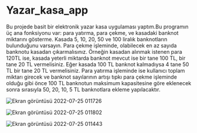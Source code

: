 # Yazar_kasa_app
Bu projede basit bir elektronik yazar kasa uygulaması yaptım.Bu programın üç ana fonksiyonu var: para yatırma, para çekme, ve kasadaki banknot miktarını gösterme.
Kasada 5, 10, 20, 50 ve 100 liralık banknotların bulunduğunu varsayın. Para çekme işleminde, olabilecek  en az sayıda banknotu kasadan çıkarmalısınız.
Örneğin kasadan alınmak istenen para 120TL ise, kasada yeterli miktarda banknot mevcut ise bir tane 100 TL, bir tane 20 TL vermelisiniz.
Eğer kasada 100 TL banknot kalmadıysa 4 tane 50 TL bir tane 20 TL vermelisiniz.
Para yatırma işleminde ise kullanıcı toplam miktarı girecek ve banknot sayılarının artışı tıpkı para çekme işleminde olduğu gibi  önce 100 TL banknotun maksimum 
kapasitesine göre eklenecek sonra sırasıyla 50, 20, 10, 5 TL banknotlara ekleme yapılacaktır.

![Ekran görüntüsü 2022-07-25 011726](https://user-images.githubusercontent.com/80004505/180668005-ea3bc852-4327-4420-80f1-cf5a278bfdaf.png)


![Ekran görüntüsü 2022-07-25 011802](https://user-images.githubusercontent.com/80004505/180668006-bc54efb8-8234-431a-a373-978f00b3c442.png)


![Ekran görüntüsü 2022-07-25 011443](https://user-images.githubusercontent.com/80004505/180667936-da10b188-49e5-4537-9ec1-8b6c1c40d687.png)

